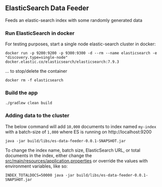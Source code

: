 ## ElasticSearch Data Feeder

Feeds an elastic-search index with some randomly generated data

### Run ElasticSearch in docker

For testing purposes, start a single node elastic-search cluster in docker:

```
docker run -p 9200:9200 -p 9300:9300 -d --rm --name elasticsearch -e "discovery.type=single-node" docker.elastic.co/elasticsearch/elasticsearch:7.9.3

```

... to stop/delete the container

```
docker rm -f elasticsearch
```

### Build the app

```
./gradlew clean build
```

### Adding data to the cluster

The below command will add `10,000` documents to index named `my-index` with a batch-size of `1,000` where ES is running on http://localhost:9200

```
java -jar build/libs/es-data-feeder-0.0.1-SNAPSHOT.jar
```

To change the index name, batch size, ElasticSearch URL, or total documents in the index, either change the [src/main/resources/application.properties](src/main/resources/application.properties) or override the values with environment variables, like so:

```
INDEX_TOTALDOCS=50000 java -jar build/libs/es-data-feeder-0.0.1-SNAPSHOT.jar
```
